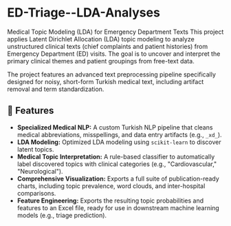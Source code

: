 # ED-Triage--LDA-Analyses
Medical Topic Modeling (LDA) for Emergency Department Texts
This project applies Latent Dirichlet Allocation (LDA) topic modeling to analyze unstructured clinical texts (chief complaints and patient histories) from Emergency Department (ED) visits. The goal is to uncover and interpret the primary clinical themes and patient groupings from free-text data.

The project features an advanced text preprocessing pipeline specifically designed for noisy, short-form Turkish medical text, including artifact removal and term standardization.

## 🚀 Features

* **Specialized Medical NLP:** A custom Turkish NLP pipeline that cleans medical abbreviations, misspellings, and data entry artifacts (e.g., `_xd_`).
* **LDA Modeling:** Optimized LDA modeling using `scikit-learn` to discover latent topics.
* **Medical Topic Interpretation:** A rule-based classifier to automatically label discovered topics with clinical categories (e.g., "Cardiovascular," "Neurological").
* **Comprehensive Visualization:** Exports a full suite of publication-ready charts, including topic prevalence, word clouds, and inter-hospital comparisons.
* **Feature Engineering:** Exports the resulting topic probabilities and features to an Excel file, ready for use in downstream machine learning models (e.g., triage prediction).
